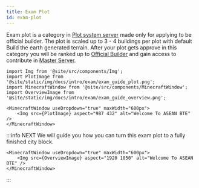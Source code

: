 ```yaml
---
title: Exam Plot
id: exam-plot
---
```


Exam plot is a category in [Plot system server](../getting-started/building-first-build/plot-system) made only for applying to be official builder. The plot is scaled up to 3 - 4 buildings per plot with default Build the earth generated terrain. After your plot gets approve in this category you will be ranked up to [Official Builder](../getting-started/builder-system#official-builder) and gain access to contribute in [Master Server](../getting-started/visiting#master-server).


```mdx-code-block
import Img from '@site/src/components/Img';
import PlotImage from '@site/static/img/docs/intro/exam/exam_guide_plot.png';
import MinecraftWindow from '@site/src/components/MinecraftWindow';
import OverviewImage from '@site/static/img/docs/intro/exam/exam_guide_overview.png';

<MinecraftWindow useDropdown="true" maxWidth="600px">
    <Img src={PlotImage} aspect="987 432" alt="Welcome To ASEAN BTE" />
</MinecraftWindow>
```

:::info NEXT
We will guide you how you can turn this exam plot to a fully finished city block. 

```mdx-code-block
<MinecraftWindow useDropdown="true" maxWidth="600px">
    <Img src={OverviewImage} aspect="1920 1050" alt="Welcome To ASEAN BTE" />
</MinecraftWindow>
```

:::